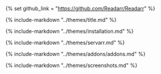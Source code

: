 {% set github_link = "https://github.com/Readarr/Readarr" %}

{% include-markdown "../themes/title.md" %}

{% include-markdown "../themes/installation.md" %}

{% include-markdown "../themes/servarr.md" %}

{% include-markdown "../themes/addons/addons.md" %}

{% include-markdown "../themes/screenshots.md" %}